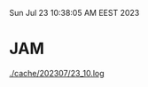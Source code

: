 Sun Jul 23 10:38:05 AM EEST 2023
# JAM
<a href='./cache/202307/23_10.log'>./cache/202307/23_10.log</a>
